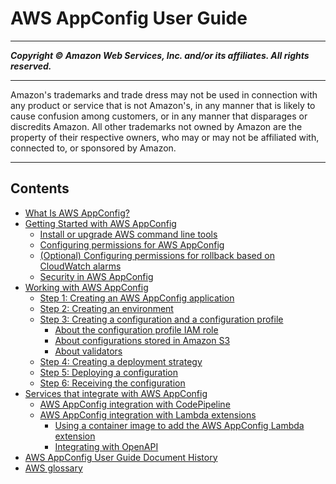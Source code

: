 # AWS AppConfig User Guide

-----
*****Copyright &copy; Amazon Web Services, Inc. and/or its affiliates. All rights reserved.*****

-----
Amazon's trademarks and trade dress may not be used in 
     connection with any product or service that is not Amazon's, 
     in any manner that is likely to cause confusion among customers, 
     or in any manner that disparages or discredits Amazon. All other 
     trademarks not owned by Amazon are the property of their respective
     owners, who may or may not be affiliated with, connected to, or 
     sponsored by Amazon.

-----
## Contents
+ [What Is AWS AppConfig?](what-is-appconfig.md)
+ [Getting Started with AWS AppConfig](getting-started-with-appconfig.md)
   + [Install or upgrade AWS command line tools](getting-started-cli.md)
   + [Configuring permissions for AWS AppConfig](getting-started-with-appconfig-permissions.md)
   + [(Optional) Configuring permissions for rollback based on CloudWatch alarms](getting-started-with-appconfig-cloudwatch-alarms-permissions.md)
   + [Security in AWS AppConfig](appconfig-security.md)
+ [Working with AWS AppConfig](appconfig-working.md)
   + [Step 1: Creating an AWS AppConfig application](appconfig-creating-application.md)
   + [Step 2: Creating an environment](appconfig-creating-environment.md)
   + [Step 3: Creating a configuration and a configuration profile](appconfig-creating-configuration-and-profile.md)
      + [About the configuration profile IAM role](appconfig-creating-configuration-and-profile-iam-role.md)
      + [About configurations stored in Amazon S3](appconfig-creating-configuration-and-profile-S3-source.md)
      + [About validators](appconfig-creating-configuration-and-profile-validators.md)
   + [Step 4: Creating a deployment strategy](appconfig-creating-deployment-strategy.md)
   + [Step 5: Deploying a configuration](appconfig-deploying.md)
   + [Step 6: Receiving the configuration](appconfig-retrieving-the-configuration.md)
+ [Services that integrate with AWS AppConfig](appconfig-integration.md)
   + [AWS AppConfig integration with CodePipeline](appconfig-integration-codepipeline.md)
   + [AWS AppConfig integration with Lambda extensions](appconfig-integration-lambda-extensions.md)
      + [Using a container image to add the AWS AppConfig Lambda extension](appconfig-integration-lambda-extensions-container-image.md)
      + [Integrating with OpenAPI](appconfig-integration-lambda-extensions-OpenAPI.md)
+ [AWS AppConfig User Guide Document History](doc-history.md)
+ [AWS glossary](glossary.md)